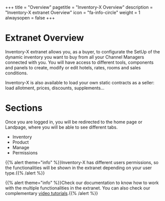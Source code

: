 +++
title = "Overview"
pagetitle = "Inventory-X Overview"
description = "Inventory-X extranet Overview"
icon = "fa-info-circle"
weight = 1
alwaysopen = false
+++


# Extranet Overview

Inventory-X extranet allows you, as a buyer, to configurate the SetUp of the dynamic inventory you want to buy from all your Channel Managers connected with you. You will have access to different tools, components and panels to create, modify or edit hotels, rates, rooms and sales conditions.

Inventory-X is also available to load your own static contracts as a seller: load allotment, prices, discounts, supplements...

# Sections

Once you are logged in, you will be redirected to the home page or Landpage, where you will be able to see different tabs.

* Inventory
* Product
* Manage
* Permissions

{{% alert theme="info" %}}Inventory-X has different users permissions, so the functionalities will be shown in the extranet depending on your user type.{{% /alert %}}

{{% alert theme="info" %}}Check our documentation to know how to work with the multiple functionalities in the extranet. You can also check our complementary [video tutorials](https://www.youtube.com/watch?v=r9_kMRU3RDs&list=PLQwI2TA5wZyaUQHldt7uzJabFOlW8irTh&index=1&ab_channel=TravelgateX).{{% /alert %}}



